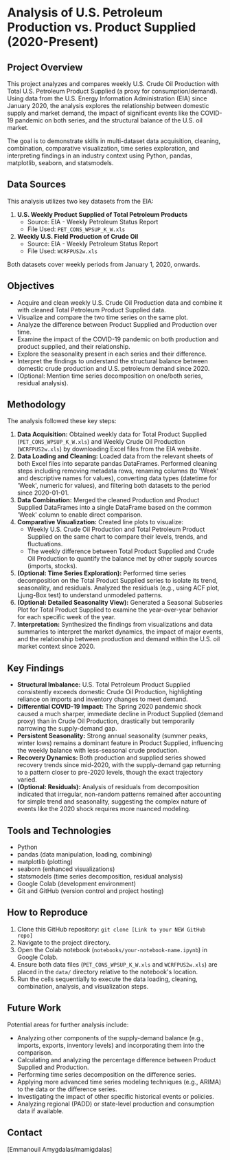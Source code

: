 # Analysis of U.S. Petroleum Production vs. Product Supplied (2020-Present)

## Project Overview

This project analyzes and compares weekly U.S. Crude Oil Production with Total U.S. Petroleum Product Supplied (a proxy for consumption/demand). Using data from the U.S. Energy Information Administration (EIA) since January 2020, the analysis explores the relationship between domestic supply and market demand, the impact of significant events like the COVID-19 pandemic on both series, and the structural balance of the U.S. oil market.

The goal is to demonstrate skills in multi-dataset data acquisition, cleaning, combination, comparative visualization, time series exploration, and interpreting findings in an industry context using Python, pandas, matplotlib, seaborn, and statsmodels.

## Data Sources

This analysis utilizes two key datasets from the EIA:

1.  **U.S. Weekly Product Supplied of Total Petroleum Products**
    * Source: EIA - Weekly Petroleum Status Report
    * File Used: `PET_CONS_WPSUP_K_W.xls`
2.  **Weekly U.S. Field Production of Crude Oil**
    * Source: EIA - Weekly Petroleum Status Report
    * File Used: `WCRFPUS2w.xls`

Both datasets cover weekly periods from January 1, 2020, onwards.

## Objectives

* Acquire and clean weekly U.S. Crude Oil Production data and combine it with cleaned Total Petroleum Product Supplied data.
* Visualize and compare the two time series on the same plot.
* Analyze the difference between Product Supplied and Production over time.
* Examine the impact of the COVID-19 pandemic on both production and product supplied, and their relationship.
* Explore the seasonality present in each series and their difference.
* Interpret the findings to understand the structural balance between domestic crude production and U.S. petroleum demand since 2020.
* (Optional: Mention time series decomposition on one/both series, residual analysis).

## Methodology

The analysis followed these key steps:

1.  **Data Acquisition:** Obtained weekly data for Total Product Supplied (`PET_CONS_WPSUP_K_W.xls`) and Weekly Crude Oil Production (`WCRFPUS2w.xls`) by downloading Excel files from the EIA website.
2.  **Data Loading and Cleaning:** Loaded data from the relevant sheets of both Excel files into separate pandas DataFrames. Performed cleaning steps including removing metadata rows, renaming columns (to 'Week' and descriptive names for values), converting data types (datetime for 'Week', numeric for values), and filtering both datasets to the period since 2020-01-01.
3.  **Data Combination:** Merged the cleaned Production and Product Supplied DataFrames into a single DataFrame based on the common 'Week' column to enable direct comparison.
4.  **Comparative Visualization:** Created line plots to visualize:
    * Weekly U.S. Crude Oil Production and Total Petroleum Product Supplied on the same chart to compare their levels, trends, and fluctuations.
    * The weekly difference between Total Product Supplied and Crude Oil Production to quantify the balance met by other supply sources (imports, stocks).
5.  **(Optional: Time Series Exploration):** Performed time series decomposition on the Total Product Supplied series to isolate its trend, seasonality, and residuals. Analyzed the residuals (e.g., using ACF plot, Ljung-Box test) to understand unmodeled patterns.
6.  **(Optional: Detailed Seasonality View):** Generated a Seasonal Subseries Plot for Total Product Supplied to examine the year-over-year behavior for each specific week of the year.
7.  **Interpretation:** Synthesized the findings from visualizations and data summaries to interpret the market dynamics, the impact of major events, and the relationship between production and demand within the U.S. oil market context since 2020.

## Key Findings

* **Structural Imbalance:** U.S. Total Petroleum Product Supplied consistently exceeds domestic Crude Oil Production, highlighting reliance on imports and inventory changes to meet demand.
* **Differential COVID-19 Impact:** The Spring 2020 pandemic shock caused a much sharper, immediate decline in Product Supplied (demand proxy) than in Crude Oil Production, drastically but temporarily narrowing the supply-demand gap.
* **Persistent Seasonality:** Strong annual seasonality (summer peaks, winter lows) remains a dominant feature in Product Supplied, influencing the weekly balance with less-seasonal crude production.
* **Recovery Dynamics:** Both production and supplied series showed recovery trends since mid-2020, with the supply-demand gap returning to a pattern closer to pre-2020 levels, though the exact trajectory varied.
* **(Optional: Residuals):** Analysis of residuals from decomposition indicated that irregular, non-random patterns remained after accounting for simple trend and seasonality, suggesting the complex nature of events like the 2020 shock requires more nuanced modeling.

## Tools and Technologies

* Python
* pandas (data manipulation, loading, combining)
* matplotlib (plotting)
* seaborn (enhanced visualizations)
* statsmodels (time series decomposition, residual analysis)
* Google Colab (development environment)
* Git and GitHub (version control and project hosting)

## How to Reproduce

1.  Clone this GitHub repository: `git clone [Link to your NEW GitHub repo]`
2.  Navigate to the project directory.
3.  Open the Colab notebook (`notebooks/your-notebook-name.ipynb`) in Google Colab.
4.  Ensure both data files (`PET_CONS_WPSUP_K_W.xls` and `WCRFPUS2w.xls`) are placed in the `data/` directory relative to the notebook's location.
5.  Run the cells sequentially to execute the data loading, cleaning, combination, analysis, and visualization steps.

## Future Work

Potential areas for further analysis include:

* Analyzing other components of the supply-demand balance (e.g., imports, exports, inventory levels) and incorporating them into the comparison.
* Calculating and analyzing the percentage difference between Product Supplied and Production.
* Performing time series decomposition on the difference series.
* Applying more advanced time series modeling techniques (e.g., ARIMA) to the data or the difference series.
* Investigating the impact of other specific historical events or policies.
* Analyzing regional (PADD) or state-level production and consumption data if available.

## Contact

[Emmanouil Amygdalas/mamigdalas]
